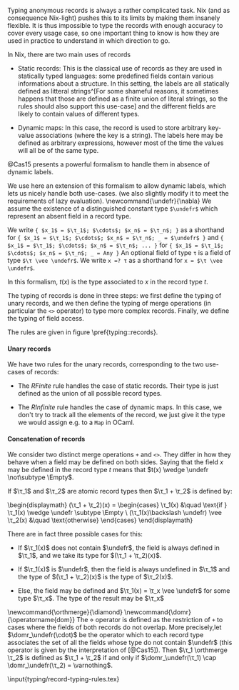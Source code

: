 Typing anonymous records is always a rather complicated task.
Nix (and as consequence Nix-light) pushes this to its limits by making them
insanely flexible.
It is thus impossible to type the records with enough accuracy to cover every
usage case, so one important thing to know is how they are used in practice to
understand in which direction to go.

In Nix, there are two main uses of records

- Static records: This is the classical use of records as they are used in
  statically typed languages: some predefined fields contain various
  informations about a structure.
  In this setting, the labels are all statically defined as litteral
  strings^[For some shameful reasons, it sometimes happens that those are
  defined as a finite union of literal strings, so the rules should also support
  this use-case] and the different fields are likely to contain values of
  different types.

- Dynamic maps: In this case, the record is used to store arbitrary key-value associations
  (where the key is a string).
  The labels here may be defined as arbitrary expressions, however most of the
  time the values will all be of the same type.

@Cas15 presents a powerful formalism to handle them in absence of dynamic
labels.

We use here an extension of this formalism to allow dynamic labels, which lets
us nicely handle both use-cases. (we also slightly modify it to meet the
requirements of lazy evaluation).
\newcommand{\undefr}{\nabla}
We assume the existence of a distinguished constant type `$\undefr$` which
represent an absent field in a record type.

We write `{ $x_1$ = $\τ_1$; $\cdots$; $x_n$ = $\τ_n$; }` as a shorthand for
`{ $x_1$ = $\τ_1$; $\cdots$; $x_n$ = $\τ_n$; _ = $\undefr$ }` and
`{ $x_1$ = $\τ_1$; $\cdots$; $x_n$ = $\τ_n$; ... }` for
`{ $x_1$ = $\τ_1$; $\cdots$; $x_n$ = $\τ_n$; _ = Any }`
An optional field of type `τ` is a field of type `$\τ \vee \undefr$`.
We write `x =? τ` as a shorthand for `x = $\τ \vee \undefr$`.

In this formalism, $t(x)$ is the type associated to $x$ in the record type $t$.

The typing of records is done in three steps: we first define the typing of
unary records, and we then define the typing of merge operations (in particular
the `<>` operator) to type more complex records. Finally, we define the typing
of field access.

The rules are given in figure \pref{typing::records}.

#### Unary records

We have two rules for the unary records, corresponding to the two use-cases of
records:

- The *RFinite* rule handles the case of static records.
  Their type is just defined as the union of all possible record types.

- The *RInfinite* rule handles the case of dynamic maps. In this case, we don't
  try to track all the elements of the record, we just give it the type we
  would assign e.g. to a `Map` in OCaml.

#### Concatenation of records

We consider two distinct merge operations `+` and `<>`.
They differ in how they behave when a field may be defined on both sides.
Saying that the field $x$ may be defined in the record type $t$ means that
$t(x) \wedge \undefr \not\subtype \Empty$.

If $\τ_1$ and $\τ_2$ are atomic record types then $\τ_1 + \τ_2$ is defined by:

\begin{displaymath}
  (\τ_1 + \τ_2)(x) =
  \begin{cases}
    \τ_1(x) &\quad \text{if } \τ_1(x) \wedge \undefr \subtype \Empty \\
    (\τ_1(x)\backslash \undefr) \vee \τ_2(x) &\quad \text{otherwise}
  \end{cases}
\end{displaymath}

There are in fact three possible cases for this:

- If $\τ_1(x)$ does not contain $\undefr$, the field is always defined in
  $\τ_1$, and we take its type for $(\τ_1 + \τ_2)(x)$.

- If $\τ_1(x)$ is  $\undefr$, then the field is always undefined in $\τ_1$ and
  the type of $(\τ_1 + \τ_2)(x)$ is the type of $\τ_2(x)$.

- Else, the field may be defined and $\τ_1(x) = \τ_x \vee \undefr$ for some
  type $\τ_x$. The type of the result may be $\τ_x$

\newcommand{\orthmerge}{\diamond}
\newcommand{\domr}{\operatorname{dom}}
The $\diamond$ operator is defined as the restriction of `+` to cases where the
fields of both records do not overlap. More precisely,let
$\domr_\undefr(\cdot)$ be the operator which to each record type associates the
set of all the fields whose type do not contain $\undefr$ (this operator is
given by the interpretation of [@Cas15]). Then $\τ_1 \orthmerge \τ_2$ is
defined as $\τ_1 + \τ_2$ if and only if $\domr_\undefr(\τ_1) \cap
\domr_\undefr(\τ_2) = \varnothing$.

\input{typing/record-typing-rules.tex}
